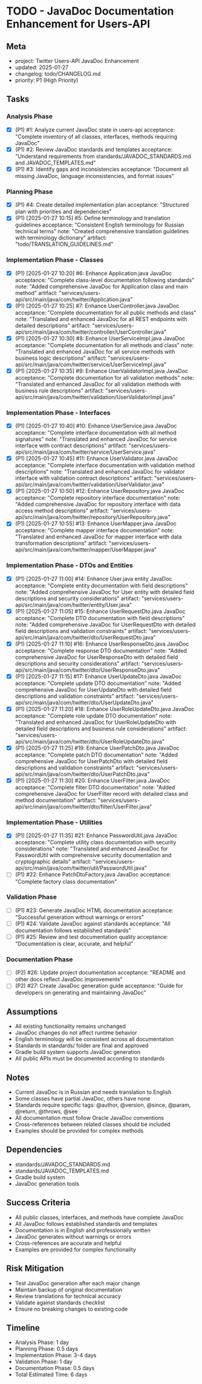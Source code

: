# TODO - JavaDoc Documentation Enhancement for Users-API

## Meta
- project: Twitter Users-API JavaDoc Enhancement
- updated: 2025-01-27
- changelog: todo/CHANGELOG.md
- priority: P1 (High Priority)

## Tasks

### Analysis Phase
- [x] (P1) #1: Analyze current JavaDoc state in users-api
  acceptance: "Complete inventory of all classes, interfaces, methods requiring JavaDoc"
- [x] (P1) #2: Review JavaDoc standards and templates
  acceptance: "Understand requirements from standards/JAVADOC_STANDARDS.md and JAVADOC_TEMPLATES.md"
- [x] (P1) #3: Identify gaps and inconsistencies
  acceptance: "Document all missing JavaDoc, language inconsistencies, and format issues"

### Planning Phase
- [x] (P1) #4: Create detailed implementation plan
  acceptance: "Structured plan with priorities and dependencies"
- [x] (P1) [2025-01-27 10:15] #5: Define terminology and translation guidelines
  acceptance: "Consistent English terminology for Russian technical terms"
  note: "Created comprehensive translation guidelines with terminology dictionary"
  artifact: "todo/TRANSLATION_GUIDELINES.md"

### Implementation Phase - Classes
- [x] (P1) [2025-01-27 10:20] #6: Enhance Application.java JavaDoc
  acceptance: "Complete class-level documentation following standards"
  note: "Added comprehensive JavaDoc for Application class and main method"
  artifact: "services/users-api/src/main/java/com/twitter/Application.java"
- [x] (P1) [2025-01-27 10:25] #7: Enhance UserController.java JavaDoc
  acceptance: "Complete documentation for all public methods and class"
  note: "Translated and enhanced JavaDoc for all REST endpoints with detailed descriptions"
  artifact: "services/users-api/src/main/java/com/twitter/controller/UserController.java"
- [x] (P1) [2025-01-27 10:30] #8: Enhance UserServiceImpl.java JavaDoc
  acceptance: "Complete documentation for all methods and class"
  note: "Translated and enhanced JavaDoc for all service methods with business logic descriptions"
  artifact: "services/users-api/src/main/java/com/twitter/service/UserServiceImpl.java"
- [x] (P1) [2025-01-27 10:35] #9: Enhance UserValidatorImpl.java JavaDoc
  acceptance: "Complete documentation for all validation methods"
  note: "Translated and enhanced JavaDoc for all validation methods with business rule descriptions"
  artifact: "services/users-api/src/main/java/com/twitter/validation/UserValidatorImpl.java"

### Implementation Phase - Interfaces
- [x] (P1) [2025-01-27 10:40] #10: Enhance UserService.java JavaDoc
  acceptance: "Complete interface documentation with all method signatures"
  note: "Translated and enhanced JavaDoc for service interface with contract descriptions"
  artifact: "services/users-api/src/main/java/com/twitter/service/UserService.java"
- [x] (P1) [2025-01-27 10:45] #11: Enhance UserValidator.java JavaDoc
  acceptance: "Complete interface documentation with validation method descriptions"
  note: "Translated and enhanced JavaDoc for validator interface with validation contract descriptions"
  artifact: "services/users-api/src/main/java/com/twitter/validation/UserValidator.java"
- [x] (P1) [2025-01-27 10:50] #12: Enhance UserRepository.java JavaDoc
  acceptance: "Complete repository interface documentation"
  note: "Added comprehensive JavaDoc for repository interface with data access method descriptions"
  artifact: "services/users-api/src/main/java/com/twitter/repository/UserRepository.java"
- [x] (P1) [2025-01-27 10:55] #13: Enhance UserMapper.java JavaDoc
  acceptance: "Complete mapper interface documentation"
  note: "Translated and enhanced JavaDoc for mapper interface with data transformation descriptions"
  artifact: "services/users-api/src/main/java/com/twitter/mapper/UserMapper.java"

### Implementation Phase - DTOs and Entities
- [x] (P1) [2025-01-27 11:00] #14: Enhance User.java entity JavaDoc
  acceptance: "Complete entity documentation with field descriptions"
  note: "Added comprehensive JavaDoc for User entity with detailed field descriptions and security considerations"
  artifact: "services/users-api/src/main/java/com/twitter/entity/User.java"
- [x] (P1) [2025-01-27 11:05] #15: Enhance UserRequestDto.java JavaDoc
  acceptance: "Complete DTO documentation with field descriptions"
  note: "Added comprehensive JavaDoc for UserRequestDto with detailed field descriptions and validation constraints"
  artifact: "services/users-api/src/main/java/com/twitter/dto/UserRequestDto.java"
- [x] (P1) [2025-01-27 11:10] #16: Enhance UserResponseDto.java JavaDoc
  acceptance: "Complete response DTO documentation"
  note: "Added comprehensive JavaDoc for UserResponseDto with detailed field descriptions and security considerations"
  artifact: "services/users-api/src/main/java/com/twitter/dto/UserResponseDto.java"
- [x] (P1) [2025-01-27 11:15] #17: Enhance UserUpdateDto.java JavaDoc
  acceptance: "Complete update DTO documentation"
  note: "Added comprehensive JavaDoc for UserUpdateDto with detailed field descriptions and validation constraints"
  artifact: "services/users-api/src/main/java/com/twitter/dto/UserUpdateDto.java"
- [x] (P1) [2025-01-27 11:20] #18: Enhance UserRoleUpdateDto.java JavaDoc
  acceptance: "Complete role update DTO documentation"
  note: "Translated and enhanced JavaDoc for UserRoleUpdateDto with detailed field descriptions and business rule considerations"
  artifact: "services/users-api/src/main/java/com/twitter/dto/UserRoleUpdateDto.java"
- [x] (P1) [2025-01-27 11:25] #19: Enhance UserPatchDto.java JavaDoc
  acceptance: "Complete patch DTO documentation"
  note: "Added comprehensive JavaDoc for UserPatchDto with detailed field descriptions and validation constraints"
  artifact: "services/users-api/src/main/java/com/twitter/dto/UserPatchDto.java"
- [x] (P1) [2025-01-27 11:30] #20: Enhance UserFilter.java JavaDoc
  acceptance: "Complete filter DTO documentation"
  note: "Added comprehensive JavaDoc for UserFilter record with detailed class and method documentation"
  artifact: "services/users-api/src/main/java/com/twitter/dto/filter/UserFilter.java"

### Implementation Phase - Utilities
- [x] (P1) [2025-01-27 11:35] #21: Enhance PasswordUtil.java JavaDoc
  acceptance: "Complete utility class documentation with security considerations"
  note: "Translated and enhanced JavaDoc for PasswordUtil with comprehensive security documentation and cryptographic details"
  artifact: "services/users-api/src/main/java/com/twitter/util/PasswordUtil.java"
- [ ] (P1) #22: Enhance PatchDtoFactory.java JavaDoc
  acceptance: "Complete factory class documentation"

### Validation Phase
- [ ] (P1) #23: Generate JavaDoc HTML documentation
  acceptance: "Successful generation without warnings or errors"
- [ ] (P1) #24: Validate JavaDoc against standards
  acceptance: "All documentation follows established standards"
- [ ] (P1) #25: Review and test documentation quality
  acceptance: "Documentation is clear, accurate, and helpful"

### Documentation Phase
- [ ] (P2) #26: Update project documentation
  acceptance: "README and other docs reflect JavaDoc improvements"
- [ ] (P2) #27: Create JavaDoc generation guide
  acceptance: "Guide for developers on generating and maintaining JavaDoc"

## Assumptions
- All existing functionality remains unchanged
- JavaDoc changes do not affect runtime behavior
- English terminology will be consistent across all documentation
- Standards in standards/ folder are final and approved
- Gradle build system supports JavaDoc generation
- All public APIs must be documented according to standards

## Notes
- Current JavaDoc is in Russian and needs translation to English
- Some classes have partial JavaDoc, others have none
- Standards require specific tags: @author, @version, @since, @param, @return, @throws, @see
- All documentation must follow Oracle JavaDoc conventions
- Cross-references between related classes should be included
- Examples should be provided for complex methods

## Dependencies
- standards/JAVADOC_STANDARDS.md
- standards/JAVADOC_TEMPLATES.md
- Gradle build system
- JavaDoc generation tools

## Success Criteria
- All public classes, interfaces, and methods have complete JavaDoc
- All JavaDoc follows established standards and templates
- Documentation is in English and professionally written
- JavaDoc generates without warnings or errors
- Cross-references are accurate and helpful
- Examples are provided for complex functionality

## Risk Mitigation
- Test JavaDoc generation after each major change
- Maintain backup of original documentation
- Review translations for technical accuracy
- Validate against standards checklist
- Ensure no breaking changes to existing code

## Timeline
- Analysis Phase: 1 day
- Planning Phase: 0.5 days
- Implementation Phase: 3-4 days
- Validation Phase: 1 day
- Documentation Phase: 0.5 days
- Total Estimated Time: 6 days
